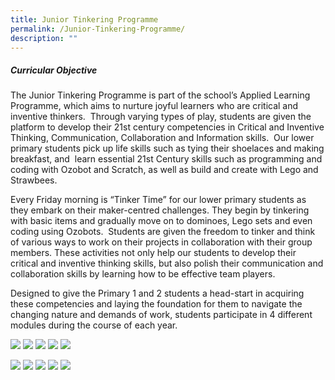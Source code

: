 ```yaml
---
title: Junior Tinkering Programme
permalink: /Junior-Tinkering-Programme/
description: ""
---
```

##### **Curricular Objective**

The Junior Tinkering Programme is part of the school’s Applied Learning Programme, which aims to nurture joyful learners who are critical and inventive thinkers.  Through varying types of play, students are given the platform to develop their 21st century competencies in Critical and Inventive Thinking, Communication, Collaboration and Information skills.  Our lower primary students pick up life skills such as tying their shoelaces and making breakfast, and  learn essential 21st Century skills such as programming and coding with Ozobot and Scratch, as well as build and create with Lego and Strawbees.

Every Friday morning is “Tinker Time” for our lower primary students as they embark on their maker-centred challenges. They begin by tinkering with basic items and gradually move on to dominoes, Lego sets and even coding using Ozobots.  Students are given the freedom to tinker and think of various ways to work on their projects in collaboration with their group members. These activities not only help our students to develop their critical and inventive thinking skills, but also polish their communication and collaboration skills by learning how to be effective team players.

Designed to give the Primary 1 and 2 students a head-start in acquiring these competencies and laying the foundation for them to navigate the changing nature and demands of work, students participate in 4 different modules during the course of each year.
	
![](/images/Our%20Curriculum/Signature%20Programmes/Applied%20Learning%20Prog%20(ALP)/Junior%20Tinkering%20Programme/JTP1.png)
![](/images/Our%20Curriculum/Signature%20Programmes/Applied%20Learning%20Prog%20(ALP)/Junior%20Tinkering%20Programme/JTP2.png)
![](/images/Our%20Curriculum/Signature%20Programmes/Applied%20Learning%20Prog%20(ALP)/Junior%20Tinkering%20Programme/JTP3NEW.png)
![](/images/Our%20Curriculum/Signature%20Programmes/Applied%20Learning%20Prog%20(ALP)/Junior%20Tinkering%20Programme/JTP4NEW.png)
![](/images/Our%20Curriculum/Signature%20Programmes/Applied%20Learning%20Prog%20(ALP)/Junior%20Tinkering%20Programme/JTP5NEW.png)


![](/images/Our%20Curriculum/Signature%20Programmes/Applied%20Learning%20Prog%20(ALP)/Junior%20Tinkering%20Programme/JTP6NEW.png)
![](/images/Our%20Curriculum/Signature%20Programmes/Applied%20Learning%20Prog%20(ALP)/Junior%20Tinkering%20Programme/JTP7.png)
![](/images/Our%20Curriculum/Signature%20Programmes/Applied%20Learning%20Prog%20(ALP)/Junior%20Tinkering%20Programme/JTP8NEW.png)
![](/images/Our%20Curriculum/Signature%20Programmes/Applied%20Learning%20Prog%20(ALP)/Junior%20Tinkering%20Programme/JTP9NEW.png)
![](/images/Our%20Curriculum/Signature%20Programmes/Applied%20Learning%20Prog%20(ALP)/Junior%20Tinkering%20Programme/JTP10.png)
